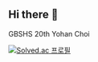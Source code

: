 ## Hi there 👋

GBSHS 20th Yohan Choi

[![Solved.ac 프로필](http://mazassumnida.wtf/api/v2/generate_badge?boj=l_hopital)](https://solved.ac/l_hopital)

<!--
**lhopital54/lhopital54** is a ✨ _special_ ✨ repository because its `README.md` (this file) appears on your GitHub profile.

Here are some ideas to get you started:

- 🔭 I’m currently working on ...
- 🌱 I’m currently learning ...
- 👯 I’m looking to collaborate on ...
- 🤔 I’m looking for help with ...
- 💬 Ask me about ...
- 📫 How to reach me: ...
- 😄 Pronouns: ...
- ⚡ Fun fact: ...
-->
